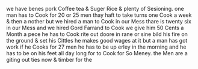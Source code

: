 we have benes pork Coffee tea & Suger Rice & plenty of Sesioning. one man has to Cook for 20 or 25 men thay haft to take turns one Cook a week & then a nother but we hired a man to Cook in our Mess  thare is twenty six in our Mess and we hired Gord Farrand to Cook  we give him 50 Cents a Month a pece  he has to Cook rite out doore in rane or sine  bild his fire on the ground & set his Cittles he makes good wages at it but a man has got work if he Cooks for 27 men he has to be up erley in the morning and he has to be on his feet all day long for to Cook for So Meney. the Men are a giting out ties now & timber for the